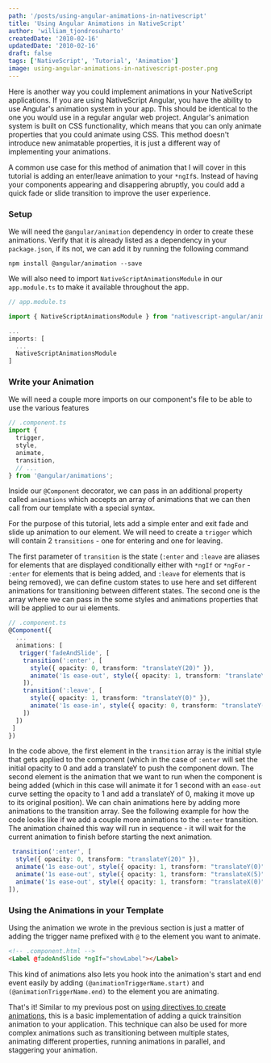 ```yaml
---
path: '/posts/using-angular-animations-in-nativescript'
title: 'Using Angular Animations in NativeScript'
author: 'william_tjondrosuharto'
createdDate: '2010-02-16'
updatedDate: '2010-02-16'
draft: false
tags: ['NativeScript', 'Tutorial', 'Animation']
image: using-angular-animations-in-nativescript-poster.png
---
```


Here is another way you could implement animations in your NativeScript applications. If you are using NativeScript Angular, you have the ability to use Angular's animation system in your app. This should be identical to the one you would use in a regular angular web project.
Angular's animation system is built on CSS functionality, which means that you can only animate properties that you could animate using CSS. This method doesn't introduce new animatable properties, it is just a different way of implementing your animations.

A common use case for this method of animation that I will cover in this tutorial is adding an enter/leave animation to your `*ngIf`s. Instead of having your components appearing and disappering abruptly, you could add a quick fade or slide transition to improve the user experience.

### Setup

We will need the `@angular/animation` dependency in order to create these animations. Verify that it is already listed as a dependency in your `package.json`, if its not, we can add it by running the following command

```
npm install @angular/animation --save
```

We will also need to import `NativeScriptAnimationsModule` in our `app.module.ts` to make it available throughout the app.

```ts
// app.module.ts

import { NativeScriptAnimationsModule } from "nativescript-angular/animations";

...
imports: [
  ...
  NativeScriptAnimationsModule
]
```

### Write your Animation

We will need a couple more imports on our component's file to be able to use the various features

```ts
// .component.ts
import {
  trigger,
  style,
  animate,
  transition,
  // ...
} from '@angular/animations';
```

Inside our `@Component` decorator, we can pass in an additional property called `animations` which accepts an array of animations that we can then call from our template with a special syntax.

For the purpose of this tutorial, lets add a simple enter and exit fade and slide up animation to our element. We will need to create a `trigger` which will contain 2 `transitions` - one for entering and one for leaving. 

The first parameter of `transition` is the state (`:enter` and `:leave` are aliases for elements that are displayed conditionally either with `*ngIf` or `*ngFor` - `:enter` for elements that is being added, and `:leave` for elements that is being removed), we can define custom states to use here and set different animations for transitioning between different states. The second one is the  array where we can pass in the some styles and animations properties that will be applied to our ui elements.

```ts
// .component.ts
@Component({
  ...
  animations: [
   trigger('fadeAndSlide', [
    transition(':enter', [
      style({ opacity: 0, transform: "translateY(20)" }),
      animate('1s ease-out', style({ opacity: 1, transform: "translateY(0)" }))
    ]),
    transition(':leave', [
      style({ opacity: 1, transform: "translateY(0)" }),
      animate('1s ease-in', style({ opacity: 0, transform: "translateY(20)" }))
    ])
  ])
 ]
})
```

In the code above, the first element in the `transition` array is the initial style that gets applied to the component (which in the case of `:enter` will set the initial opacity to 0 and add a translateY to push the component down. The second element is the animation that we want to run when the component is being added (which in this case will animate it for 1 second with an `ease-out` curve setting the opacity to 1 and add a translateY of 0, making it move up to its original position). We can chain animations here by adding more animations to the transition array. See the following example for how the code looks like if we add a couple more animations to the `:enter` transition. The animation chained this way will run in sequence - it will wait for the current animation to finish before starting the next animation.

```ts
 transition(':enter', [
  style({ opacity: 0, transform: "translateY(20)" }),
  animate('1s ease-out', style({ opacity: 1, transform: "translateY(0)" })),
  animate('1s ease-out', style({ opacity: 1, transform: "translateX(5)" })),
  animate('1s ease-out', style({ opacity: 1, transform: "translateX(0)" }))
]),
```

### Using the Animations in your Template

Using the animation we wrote in the previous section is just a matter of adding the trigger name prefixed with `@` to the element you want to animate.

```html
<!-- .component.html -->
<Label @fadeAndSlide *ngIf="showLabel"></Label>
```

This kind of animations also lets you hook into the animation's start and end event easily by adding `(@animationTriggerName.start)` and `(@animationTriggerName.end)` to the element you are animating.

That's it! Similar to my previous post on [using directives to create animations](https://nativescripting.com/posts/animations-using-angular-directives), this is a basic implementation of adding a quick trainsition animation to your application. This technique can also be used for more complex animations such as transitioning between multiple states, animating different properties, running animations in parallel, and staggering your animation.
